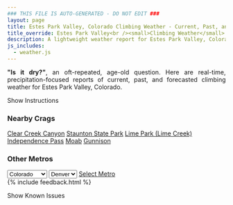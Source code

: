 ```yaml
---
### THIS FILE IS AUTO-GENERATED - DO NOT EDIT ###
layout: page
title: Estes Park Valley, Colorado Climbing Weather - Current, Past, and Forecasted Report
title_override: Estes Park Valley<br /><small>Climbing Weather</small>
description: A lightweight weather report for Estes Park Valley, Colorado. Optimized for slow internet connections.
js_includes:
  - weather.js
---
```


<section class="measure center lh-copy f5-ns f6 ph2 mv4" style="text-align: justify;">
<strong>"Is it dry?"</strong>, an oft-repeated, age-old question. Here are real-time,
precipitation-focused reports of current, past, and forecasted climbing weather for Estes Park Valley, Colorado.
</section>

<p id="settings-toggle" class="mw5 b center tc hover-light-red black-70 pointer">Show Instructions</p>
<section id="settings" class="overflow-hidden" style="display:none;">
    <div class="mv2 ph2 center">
        <div class="fn f6 tc pv2">
            <p class="measure lh-copy center"><strong>Show/hide hourly forecasts</strong> by clicking the desired day.</p>
            <hr class="mw5 p0 mv2 o-60 b0 bt b--light-red light-red bg-light-red">
            <p class="measure lh-copy center"><strong>Current and Past conditions</strong> are measured by the nearest weather station. <strong>Forecast conditions</strong> are calculated and polled separately.</p>
            <hr class="mw5 p0 mv2 o-60 b0 bt b--light-red light-red bg-light-red">
            <p class="measure lh-copy center"><strong>Having issues?</strong> Try <a id="clear-cache" class="no-underline relative fancy-link light-red hover-light-red" href="#">clearing the local cache</a>.</p>
            <hr class="mw5 p0 mv2 o-60 b0 bt b--light-red light-red bg-light-red">
            <p class="measure lh-copy center">Weather data sourced from <a class="no-underline fancy-link relative light-red" target="_blank" href="https://www.weather.gov/documentation/services-web-api">weather.gov</a>.</p>
        </div>
    </div>
</section>
<section id="weather" data-crag="estes-park-valley-colorado" class="mv4-ns mv3 ph2 center"></section>
<section id="nearby" class="tc lh-copy">
  <h3>Nearby Crags</h3>
<a class="nowrap no-underline fancy-link relative light-red mh3" href="/crags/clear-creek-canyon-colorado-weather.html">Clear Creek Canyon</a>
<a class="nowrap no-underline fancy-link relative light-red mh3" href="/crags/staunton-state-park-colorado-weather.html">Staunton State Park</a>
<a class="nowrap no-underline fancy-link relative light-red mh3" href="/crags/lime-park-lime-creek-colorado-weather.html">Lime Park (Lime Creek)</a>
<a class="nowrap no-underline fancy-link relative light-red mh3" href="/crags/independence-pass-colorado-weather.html">Independence Pass</a>
<a class="nowrap no-underline fancy-link relative light-red mh3" href="/crags/moab-utah-weather.html">Moab</a>
<a class="nowrap no-underline fancy-link relative light-red mh3" href="/crags/gunnison-colorado-weather.html">Gunnison</a>
</section>
<section id="nearby" class="tc lh-copy">
  <h3>Other Metros</h3>
  <select class="ma1 bg-near-white pa2" id="stateSel">
    <option value="Texas">Texas</option>
    <option value="Washington">Washington</option>
    <option value="Colorado" selected>Colorado</option>
    <option value="Tennessee">Tennessee</option>
    <option value="Utah">Utah</option>
    <option value="California">California</option>
  </select>
  <select class="ma1 bg-near-white pa2" id="citySel">
    <option value="Denver" selected>Denver</option>
  </select>
  <a id="selectMetro" class="f6 link dim ph3 pv2 ma1 dib white bg-light-red" href="/crags/denver-colorado-weather.html">Select Metro</a>
  <script>
    var states = [];
    states["Texas"] = "Austin"
    states["Washington"] = "Seattle"
    states["Colorado"] = "Denver"
    states["Tennessee"] = "Nashville"
    states["Utah"] = "Salt Lake City"
    states["California"] = "San Francisco|Los Angeles"
  </script>
</section>
{% include feedback.html %}
<p id="issues-toggle" class="mw5 b center tc hover-light-red black-70 pointer">Show Known Issues</p>
<section id="issues" class="overflow-hidden tc f6">
</section>

<script>
  var weekly_BOU_46_92 = false
  var hourly_BOU_46_92 = {"@context":["https://geojson.org/geojson-ld/geojson-context.jsonld",{"@version":"1.1","wx":"https://api.weather.gov/ontology#","geo":"http://www.opengis.net/ont/geosparql#","unit":"http://codes.wmo.int/common/unit/","@vocab":"https://api.weather.gov/ontology#"}],"type":"Feature","geometry":{"type":"Polygon","coordinates":[[[-105.5332704,40.4141984],[-105.5310309,40.3922896],[-105.5022871,40.393991199999995],[-105.5045206,40.415900099999995],[-105.5332704,40.4141984]]]},"properties":{"updated":"2023-01-07T23:05:42+00:00","units":"us","forecastGenerator":"HourlyForecastGenerator","generatedAt":"2023-01-08T08:35:33+00:00","updateTime":"2023-01-07T23:05:42+00:00","validTimes":"2023-01-07T17:00:00+00:00/P7DT14H","elevation":{"unitCode":"wmoUnit:m","value":2542.9464},"periods":[{"number":1,"name":"","startTime":"2023-01-08T01:00:00-07:00","endTime":"2023-01-08T02:00:00-07:00","isDaytime":false,"temperature":24,"temperatureUnit":"F","temperatureTrend":null,"windSpeed":"13 mph","windDirection":"W","icon":"https://api.weather.gov/icons/land/night/few?size=small","shortForecast":"Mostly Clear","detailedForecast":""},{"number":2,"name":"","startTime":"2023-01-08T02:00:00-07:00","endTime":"2023-01-08T03:00:00-07:00","isDaytime":false,"temperature":24,"temperatureUnit":"F","temperatureTrend":null,"windSpeed":"13 mph","windDirection":"W","icon":"https://api.weather.gov/icons/land/night/sct?size=small","shortForecast":"Partly Cloudy","detailedForecast":""},{"number":3,"name":"","startTime":"2023-01-08T03:00:00-07:00","endTime":"2023-01-08T04:00:00-07:00","isDaytime":false,"temperature":23,"temperatureUnit":"F","temperatureTrend":null,"windSpeed":"13 mph","windDirection":"W","icon":"https://api.weather.gov/icons/land/night/sct?size=small","shortForecast":"Partly Cloudy","detailedForecast":""},{"number":4,"name":"","startTime":"2023-01-08T04:00:00-07:00","endTime":"2023-01-08T05:00:00-07:00","isDaytime":false,"temperature":23,"temperatureUnit":"F","temperatureTrend":null,"windSpeed":"13 mph","windDirection":"W","icon":"https://api.weather.gov/icons/land/night/sct?size=small","shortForecast":"Partly Cloudy","detailedForecast":""},{"number":5,"name":"","startTime":"2023-01-08T05:00:00-07:00","endTime":"2023-01-08T06:00:00-07:00","isDaytime":false,"temperature":22,"temperatureUnit":"F","temperatureTrend":null,"windSpeed":"12 mph","windDirection":"W","icon":"https://api.weather.gov/icons/land/night/sct?size=small","shortForecast":"Partly Cloudy","detailedForecast":""},{"number":6,"name":"","startTime":"2023-01-08T06:00:00-07:00","endTime":"2023-01-08T07:00:00-07:00","isDaytime":true,"temperature":23,"temperatureUnit":"F","temperatureTrend":null,"windSpeed":"12 mph","windDirection":"W","icon":"https://api.weather.gov/icons/land/day/sct?size=small","shortForecast":"Mostly Sunny","detailedForecast":""},{"number":7,"name":"","startTime":"2023-01-08T07:00:00-07:00","endTime":"2023-01-08T08:00:00-07:00","isDaytime":true,"temperature":24,"temperatureUnit":"F","temperatureTrend":null,"windSpeed":"10 mph","windDirection":"W","icon":"https://api.weather.gov/icons/land/day/sct?size=small","shortForecast":"Mostly Sunny","detailedForecast":""},{"number":8,"name":"","startTime":"2023-01-08T08:00:00-07:00","endTime":"2023-01-08T09:00:00-07:00","isDaytime":true,"temperature":26,"temperatureUnit":"F","temperatureTrend":null,"windSpeed":"12 mph","windDirection":"WSW","icon":"https://api.weather.gov/icons/land/day/sct?size=small","shortForecast":"Mostly Sunny","detailedForecast":""},{"number":9,"name":"","startTime":"2023-01-08T09:00:00-07:00","endTime":"2023-01-08T10:00:00-07:00","isDaytime":true,"temperature":30,"temperatureUnit":"F","temperatureTrend":null,"windSpeed":"12 mph","windDirection":"WSW","icon":"https://api.weather.gov/icons/land/day/sct?size=small","shortForecast":"Mostly Sunny","detailedForecast":""},{"number":10,"name":"","startTime":"2023-01-08T10:00:00-07:00","endTime":"2023-01-08T11:00:00-07:00","isDaytime":true,"temperature":33,"temperatureUnit":"F","temperatureTrend":null,"windSpeed":"13 mph","windDirection":"WSW","icon":"https://api.weather.gov/icons/land/day/sct?size=small","shortForecast":"Mostly Sunny","detailedForecast":""},{"number":11,"name":"","startTime":"2023-01-08T11:00:00-07:00","endTime":"2023-01-08T12:00:00-07:00","isDaytime":true,"temperature":37,"temperatureUnit":"F","temperatureTrend":null,"windSpeed":"15 mph","windDirection":"WSW","icon":"https://api.weather.gov/icons/land/day/sct?size=small","shortForecast":"Mostly Sunny","detailedForecast":""},{"number":12,"name":"","startTime":"2023-01-08T12:00:00-07:00","endTime":"2023-01-08T13:00:00-07:00","isDaytime":true,"temperature":39,"temperatureUnit":"F","temperatureTrend":null,"windSpeed":"15 mph","windDirection":"WSW","icon":"https://api.weather.gov/icons/land/day/sct?size=small","shortForecast":"Mostly Sunny","detailedForecast":""},{"number":13,"name":"","startTime":"2023-01-08T13:00:00-07:00","endTime":"2023-01-08T14:00:00-07:00","isDaytime":true,"temperature":40,"temperatureUnit":"F","temperatureTrend":null,"windSpeed":"15 mph","windDirection":"WSW","icon":"https://api.weather.gov/icons/land/day/sct?size=small","shortForecast":"Mostly Sunny","detailedForecast":""},{"number":14,"name":"","startTime":"2023-01-08T14:00:00-07:00","endTime":"2023-01-08T15:00:00-07:00","isDaytime":true,"temperature":40,"temperatureUnit":"F","temperatureTrend":null,"windSpeed":"15 mph","windDirection":"WSW","icon":"https://api.weather.gov/icons/land/day/sct?size=small","shortForecast":"Mostly Sunny","detailedForecast":""},{"number":15,"name":"","startTime":"2023-01-08T15:00:00-07:00","endTime":"2023-01-08T16:00:00-07:00","isDaytime":true,"temperature":37,"temperatureUnit":"F","temperatureTrend":null,"windSpeed":"14 mph","windDirection":"WSW","icon":"https://api.weather.gov/icons/land/day/bkn?size=small","shortForecast":"Partly Sunny","detailedForecast":""},{"number":16,"name":"","startTime":"2023-01-08T16:00:00-07:00","endTime":"2023-01-08T17:00:00-07:00","isDaytime":true,"temperature":34,"temperatureUnit":"F","temperatureTrend":null,"windSpeed":"14 mph","windDirection":"SW","icon":"https://api.weather.gov/icons/land/day/bkn?size=small","shortForecast":"Partly Sunny","detailedForecast":""},{"number":17,"name":"","startTime":"2023-01-08T17:00:00-07:00","endTime":"2023-01-08T18:00:00-07:00","isDaytime":true,"temperature":30,"temperatureUnit":"F","temperatureTrend":null,"windSpeed":"15 mph","windDirection":"SW","icon":"https://api.weather.gov/icons/land/day/sct?size=small","shortForecast":"Mostly Sunny","detailedForecast":""},{"number":18,"name":"","startTime":"2023-01-08T18:00:00-07:00","endTime":"2023-01-08T19:00:00-07:00","isDaytime":false,"temperature":28,"temperatureUnit":"F","temperatureTrend":null,"windSpeed":"16 mph","windDirection":"SW","icon":"https://api.weather.gov/icons/land/night/sct?size=small","shortForecast":"Partly Cloudy","detailedForecast":""},{"number":19,"name":"","startTime":"2023-01-08T19:00:00-07:00","endTime":"2023-01-08T20:00:00-07:00","isDaytime":false,"temperature":26,"temperatureUnit":"F","temperatureTrend":null,"windSpeed":"18 mph","windDirection":"WSW","icon":"https://api.weather.gov/icons/land/night/sct?size=small","shortForecast":"Partly Cloudy","detailedForecast":""},{"number":20,"name":"","startTime":"2023-01-08T20:00:00-07:00","endTime":"2023-01-08T21:00:00-07:00","isDaytime":false,"temperature":26,"temperatureUnit":"F","temperatureTrend":null,"windSpeed":"20 mph","windDirection":"WSW","icon":"https://api.weather.gov/icons/land/night/sct?size=small","shortForecast":"Partly Cloudy","detailedForecast":""},{"number":21,"name":"","startTime":"2023-01-08T21:00:00-07:00","endTime":"2023-01-08T22:00:00-07:00","isDaytime":false,"temperature":26,"temperatureUnit":"F","temperatureTrend":null,"windSpeed":"21 mph","windDirection":"WSW","icon":"https://api.weather.gov/icons/land/night/wind_sct?size=small","shortForecast":"Partly Cloudy","detailedForecast":""},{"number":22,"name":"","startTime":"2023-01-08T22:00:00-07:00","endTime":"2023-01-08T23:00:00-07:00","isDaytime":false,"temperature":27,"temperatureUnit":"F","temperatureTrend":null,"windSpeed":"22 mph","windDirection":"W","icon":"https://api.weather.gov/icons/land/night/wind_sct?size=small","shortForecast":"Partly Cloudy","detailedForecast":""},{"number":23,"name":"","startTime":"2023-01-08T23:00:00-07:00","endTime":"2023-01-09T00:00:00-07:00","isDaytime":false,"temperature":27,"temperatureUnit":"F","temperatureTrend":null,"windSpeed":"22 mph","windDirection":"W","icon":"https://api.weather.gov/icons/land/night/wind_sct?size=small","shortForecast":"Partly Cloudy","detailedForecast":""},{"number":24,"name":"","startTime":"2023-01-09T00:00:00-07:00","endTime":"2023-01-09T01:00:00-07:00","isDaytime":false,"temperature":27,"temperatureUnit":"F","temperatureTrend":null,"windSpeed":"22 mph","windDirection":"W","icon":"https://api.weather.gov/icons/land/night/wind_sct?size=small","shortForecast":"Partly Cloudy","detailedForecast":""},{"number":25,"name":"","startTime":"2023-01-09T01:00:00-07:00","endTime":"2023-01-09T02:00:00-07:00","isDaytime":false,"temperature":27,"temperatureUnit":"F","temperatureTrend":null,"windSpeed":"23 mph","windDirection":"W","icon":"https://api.weather.gov/icons/land/night/wind_sct?size=small","shortForecast":"Partly Cloudy","detailedForecast":""},{"number":26,"name":"","startTime":"2023-01-09T02:00:00-07:00","endTime":"2023-01-09T03:00:00-07:00","isDaytime":false,"temperature":26,"temperatureUnit":"F","temperatureTrend":null,"windSpeed":"23 mph","windDirection":"W","icon":"https://api.weather.gov/icons/land/night/wind_sct?size=small","shortForecast":"Partly Cloudy","detailedForecast":""},{"number":27,"name":"","startTime":"2023-01-09T03:00:00-07:00","endTime":"2023-01-09T04:00:00-07:00","isDaytime":false,"temperature":26,"temperatureUnit":"F","temperatureTrend":null,"windSpeed":"23 mph","windDirection":"W","icon":"https://api.weather.gov/icons/land/night/wind_sct?size=small","shortForecast":"Partly Cloudy","detailedForecast":""},{"number":28,"name":"","startTime":"2023-01-09T04:00:00-07:00","endTime":"2023-01-09T05:00:00-07:00","isDaytime":false,"temperature":26,"temperatureUnit":"F","temperatureTrend":null,"windSpeed":"24 mph","windDirection":"W","icon":"https://api.weather.gov/icons/land/night/wind_sct?size=small","shortForecast":"Partly Cloudy","detailedForecast":""},{"number":29,"name":"","startTime":"2023-01-09T05:00:00-07:00","endTime":"2023-01-09T06:00:00-07:00","isDaytime":false,"temperature":26,"temperatureUnit":"F","temperatureTrend":null,"windSpeed":"23 mph","windDirection":"W","icon":"https://api.weather.gov/icons/land/night/wind_sct?size=small","shortForecast":"Partly Cloudy","detailedForecast":""},{"number":30,"name":"","startTime":"2023-01-09T06:00:00-07:00","endTime":"2023-01-09T07:00:00-07:00","isDaytime":true,"temperature":26,"temperatureUnit":"F","temperatureTrend":null,"windSpeed":"23 mph","windDirection":"W","icon":"https://api.weather.gov/icons/land/day/wind_sct?size=small","shortForecast":"Mostly Sunny","detailedForecast":""},{"number":31,"name":"","startTime":"2023-01-09T07:00:00-07:00","endTime":"2023-01-09T08:00:00-07:00","isDaytime":true,"temperature":26,"temperatureUnit":"F","temperatureTrend":null,"windSpeed":"24 mph","windDirection":"W","icon":"https://api.weather.gov/icons/land/day/wind_few?size=small","shortForecast":"Sunny","detailedForecast":""},{"number":32,"name":"","startTime":"2023-01-09T08:00:00-07:00","endTime":"2023-01-09T09:00:00-07:00","isDaytime":true,"temperature":27,"temperatureUnit":"F","temperatureTrend":null,"windSpeed":"24 mph","windDirection":"W","icon":"https://api.weather.gov/icons/land/day/wind_few?size=small","shortForecast":"Sunny","detailedForecast":""},{"number":33,"name":"","startTime":"2023-01-09T09:00:00-07:00","endTime":"2023-01-09T10:00:00-07:00","isDaytime":true,"temperature":30,"temperatureUnit":"F","temperatureTrend":null,"windSpeed":"25 mph","windDirection":"W","icon":"https://api.weather.gov/icons/land/day/wind_few?size=small","shortForecast":"Sunny","detailedForecast":""},{"number":34,"name":"","startTime":"2023-01-09T10:00:00-07:00","endTime":"2023-01-09T11:00:00-07:00","isDaytime":true,"temperature":33,"temperatureUnit":"F","temperatureTrend":null,"windSpeed":"26 mph","windDirection":"W","icon":"https://api.weather.gov/icons/land/day/wind_few?size=small","shortForecast":"Sunny","detailedForecast":""},{"number":35,"name":"","startTime":"2023-01-09T11:00:00-07:00","endTime":"2023-01-09T12:00:00-07:00","isDaytime":true,"temperature":35,"temperatureUnit":"F","temperatureTrend":null,"windSpeed":"26 mph","windDirection":"W","icon":"https://api.weather.gov/icons/land/day/wind_few?size=small","shortForecast":"Sunny","detailedForecast":""},{"number":36,"name":"","startTime":"2023-01-09T12:00:00-07:00","endTime":"2023-01-09T13:00:00-07:00","isDaytime":true,"temperature":37,"temperatureUnit":"F","temperatureTrend":null,"windSpeed":"26 mph","windDirection":"W","icon":"https://api.weather.gov/icons/land/day/wind_few?size=small","shortForecast":"Sunny","detailedForecast":""},{"number":37,"name":"","startTime":"2023-01-09T13:00:00-07:00","endTime":"2023-01-09T14:00:00-07:00","isDaytime":true,"temperature":38,"temperatureUnit":"F","temperatureTrend":null,"windSpeed":"25 mph","windDirection":"W","icon":"https://api.weather.gov/icons/land/day/wind_few?size=small","shortForecast":"Sunny","detailedForecast":""},{"number":38,"name":"","startTime":"2023-01-09T14:00:00-07:00","endTime":"2023-01-09T15:00:00-07:00","isDaytime":true,"temperature":38,"temperatureUnit":"F","temperatureTrend":null,"windSpeed":"24 mph","windDirection":"W","icon":"https://api.weather.gov/icons/land/day/wind_few?size=small","shortForecast":"Sunny","detailedForecast":""},{"number":39,"name":"","startTime":"2023-01-09T15:00:00-07:00","endTime":"2023-01-09T16:00:00-07:00","isDaytime":true,"temperature":37,"temperatureUnit":"F","temperatureTrend":null,"windSpeed":"23 mph","windDirection":"W","icon":"https://api.weather.gov/icons/land/day/wind_few?size=small","shortForecast":"Sunny","detailedForecast":""},{"number":40,"name":"","startTime":"2023-01-09T16:00:00-07:00","endTime":"2023-01-09T17:00:00-07:00","isDaytime":true,"temperature":36,"temperatureUnit":"F","temperatureTrend":null,"windSpeed":"21 mph","windDirection":"W","icon":"https://api.weather.gov/icons/land/day/wind_sct?size=small","shortForecast":"Mostly Sunny","detailedForecast":""},{"number":41,"name":"","startTime":"2023-01-09T17:00:00-07:00","endTime":"2023-01-09T18:00:00-07:00","isDaytime":true,"temperature":34,"temperatureUnit":"F","temperatureTrend":null,"windSpeed":"20 mph","windDirection":"W","icon":"https://api.weather.gov/icons/land/day/sct?size=small","shortForecast":"Mostly Sunny","detailedForecast":""},{"number":42,"name":"","startTime":"2023-01-09T18:00:00-07:00","endTime":"2023-01-09T19:00:00-07:00","isDaytime":false,"temperature":33,"temperatureUnit":"F","temperatureTrend":null,"windSpeed":"18 mph","windDirection":"W","icon":"https://api.weather.gov/icons/land/night/sct?size=small","shortForecast":"Partly Cloudy","detailedForecast":""},{"number":43,"name":"","startTime":"2023-01-09T19:00:00-07:00","endTime":"2023-01-09T20:00:00-07:00","isDaytime":false,"temperature":32,"temperatureUnit":"F","temperatureTrend":null,"windSpeed":"18 mph","windDirection":"W","icon":"https://api.weather.gov/icons/land/night/sct?size=small","shortForecast":"Partly Cloudy","detailedForecast":""},{"number":44,"name":"","startTime":"2023-01-09T20:00:00-07:00","endTime":"2023-01-09T21:00:00-07:00","isDaytime":false,"temperature":31,"temperatureUnit":"F","temperatureTrend":null,"windSpeed":"18 mph","windDirection":"W","icon":"https://api.weather.gov/icons/land/night/sct?size=small","shortForecast":"Partly Cloudy","detailedForecast":""},{"number":45,"name":"","startTime":"2023-01-09T21:00:00-07:00","endTime":"2023-01-09T22:00:00-07:00","isDaytime":false,"temperature":31,"temperatureUnit":"F","temperatureTrend":null,"windSpeed":"18 mph","windDirection":"W","icon":"https://api.weather.gov/icons/land/night/sct?size=small","shortForecast":"Partly Cloudy","detailedForecast":""},{"number":46,"name":"","startTime":"2023-01-09T22:00:00-07:00","endTime":"2023-01-09T23:00:00-07:00","isDaytime":false,"temperature":31,"temperatureUnit":"F","temperatureTrend":null,"windSpeed":"18 mph","windDirection":"W","icon":"https://api.weather.gov/icons/land/night/sct?size=small","shortForecast":"Partly Cloudy","detailedForecast":""},{"number":47,"name":"","startTime":"2023-01-09T23:00:00-07:00","endTime":"2023-01-10T00:00:00-07:00","isDaytime":false,"temperature":31,"temperatureUnit":"F","temperatureTrend":null,"windSpeed":"20 mph","windDirection":"W","icon":"https://api.weather.gov/icons/land/night/sct?size=small","shortForecast":"Partly Cloudy","detailedForecast":""},{"number":48,"name":"","startTime":"2023-01-10T00:00:00-07:00","endTime":"2023-01-10T01:00:00-07:00","isDaytime":false,"temperature":31,"temperatureUnit":"F","temperatureTrend":null,"windSpeed":"21 mph","windDirection":"W","icon":"https://api.weather.gov/icons/land/night/wind_sct?size=small","shortForecast":"Partly Cloudy","detailedForecast":""},{"number":49,"name":"","startTime":"2023-01-10T01:00:00-07:00","endTime":"2023-01-10T02:00:00-07:00","isDaytime":false,"temperature":32,"temperatureUnit":"F","temperatureTrend":null,"windSpeed":"21 mph","windDirection":"W","icon":"https://api.weather.gov/icons/land/night/wind_sct?size=small","shortForecast":"Partly Cloudy","detailedForecast":""},{"number":50,"name":"","startTime":"2023-01-10T02:00:00-07:00","endTime":"2023-01-10T03:00:00-07:00","isDaytime":false,"temperature":32,"temperatureUnit":"F","temperatureTrend":null,"windSpeed":"22 mph","windDirection":"W","icon":"https://api.weather.gov/icons/land/night/wind_sct?size=small","shortForecast":"Partly Cloudy","detailedForecast":""},{"number":51,"name":"","startTime":"2023-01-10T03:00:00-07:00","endTime":"2023-01-10T04:00:00-07:00","isDaytime":false,"temperature":33,"temperatureUnit":"F","temperatureTrend":null,"windSpeed":"22 mph","windDirection":"W","icon":"https://api.weather.gov/icons/land/night/wind_sct?size=small","shortForecast":"Partly Cloudy","detailedForecast":""},{"number":52,"name":"","startTime":"2023-01-10T04:00:00-07:00","endTime":"2023-01-10T05:00:00-07:00","isDaytime":false,"temperature":33,"temperatureUnit":"F","temperatureTrend":null,"windSpeed":"23 mph","windDirection":"W","icon":"https://api.weather.gov/icons/land/night/wind_bkn?size=small","shortForecast":"Mostly Cloudy","detailedForecast":""},{"number":53,"name":"","startTime":"2023-01-10T05:00:00-07:00","endTime":"2023-01-10T06:00:00-07:00","isDaytime":false,"temperature":34,"temperatureUnit":"F","temperatureTrend":null,"windSpeed":"23 mph","windDirection":"W","icon":"https://api.weather.gov/icons/land/night/wind_bkn?size=small","shortForecast":"Mostly Cloudy","detailedForecast":""},{"number":54,"name":"","startTime":"2023-01-10T06:00:00-07:00","endTime":"2023-01-10T07:00:00-07:00","isDaytime":true,"temperature":34,"temperatureUnit":"F","temperatureTrend":null,"windSpeed":"23 mph","windDirection":"W","icon":"https://api.weather.gov/icons/land/day/wind_bkn?size=small","shortForecast":"Partly Sunny","detailedForecast":""},{"number":55,"name":"","startTime":"2023-01-10T07:00:00-07:00","endTime":"2023-01-10T08:00:00-07:00","isDaytime":true,"temperature":34,"temperatureUnit":"F","temperatureTrend":null,"windSpeed":"24 mph","windDirection":"W","icon":"https://api.weather.gov/icons/land/day/wind_bkn?size=small","shortForecast":"Partly Sunny","detailedForecast":""},{"number":56,"name":"","startTime":"2023-01-10T08:00:00-07:00","endTime":"2023-01-10T09:00:00-07:00","isDaytime":true,"temperature":34,"temperatureUnit":"F","temperatureTrend":null,"windSpeed":"24 mph","windDirection":"W","icon":"https://api.weather.gov/icons/land/day/wind_bkn?size=small","shortForecast":"Partly Sunny","detailedForecast":""},{"number":57,"name":"","startTime":"2023-01-10T09:00:00-07:00","endTime":"2023-01-10T10:00:00-07:00","isDaytime":true,"temperature":36,"temperatureUnit":"F","temperatureTrend":null,"windSpeed":"24 mph","windDirection":"W","icon":"https://api.weather.gov/icons/land/day/wind_bkn?size=small","shortForecast":"Partly Sunny","detailedForecast":""},{"number":58,"name":"","startTime":"2023-01-10T10:00:00-07:00","endTime":"2023-01-10T11:00:00-07:00","isDaytime":true,"temperature":39,"temperatureUnit":"F","temperatureTrend":null,"windSpeed":"23 mph","windDirection":"W","icon":"https://api.weather.gov/icons/land/day/wind_bkn?size=small","shortForecast":"Partly Sunny","detailedForecast":""},{"number":59,"name":"","startTime":"2023-01-10T11:00:00-07:00","endTime":"2023-01-10T12:00:00-07:00","isDaytime":true,"temperature":41,"temperatureUnit":"F","temperatureTrend":null,"windSpeed":"23 mph","windDirection":"W","icon":"https://api.weather.gov/icons/land/day/wind_bkn?size=small","shortForecast":"Partly Sunny","detailedForecast":""},{"number":60,"name":"","startTime":"2023-01-10T12:00:00-07:00","endTime":"2023-01-10T13:00:00-07:00","isDaytime":true,"temperature":43,"temperatureUnit":"F","temperatureTrend":null,"windSpeed":"23 mph","windDirection":"W","icon":"https://api.weather.gov/icons/land/day/wind_bkn?size=small","shortForecast":"Partly Sunny","detailedForecast":""},{"number":61,"name":"","startTime":"2023-01-10T13:00:00-07:00","endTime":"2023-01-10T14:00:00-07:00","isDaytime":true,"temperature":43,"temperatureUnit":"F","temperatureTrend":null,"windSpeed":"23 mph","windDirection":"W","icon":"https://api.weather.gov/icons/land/day/wind_bkn?size=small","shortForecast":"Partly Sunny","detailedForecast":""},{"number":62,"name":"","startTime":"2023-01-10T14:00:00-07:00","endTime":"2023-01-10T15:00:00-07:00","isDaytime":true,"temperature":43,"temperatureUnit":"F","temperatureTrend":null,"windSpeed":"23 mph","windDirection":"W","icon":"https://api.weather.gov/icons/land/day/wind_sct?size=small","shortForecast":"Mostly Sunny","detailedForecast":""},{"number":63,"name":"","startTime":"2023-01-10T15:00:00-07:00","endTime":"2023-01-10T16:00:00-07:00","isDaytime":true,"temperature":43,"temperatureUnit":"F","temperatureTrend":null,"windSpeed":"23 mph","windDirection":"W","icon":"https://api.weather.gov/icons/land/day/wind_sct?size=small","shortForecast":"Mostly Sunny","detailedForecast":""},{"number":64,"name":"","startTime":"2023-01-10T16:00:00-07:00","endTime":"2023-01-10T17:00:00-07:00","isDaytime":true,"temperature":42,"temperatureUnit":"F","temperatureTrend":null,"windSpeed":"23 mph","windDirection":"W","icon":"https://api.weather.gov/icons/land/day/wind_sct?size=small","shortForecast":"Mostly Sunny","detailedForecast":""},{"number":65,"name":"","startTime":"2023-01-10T17:00:00-07:00","endTime":"2023-01-10T18:00:00-07:00","isDaytime":true,"temperature":40,"temperatureUnit":"F","temperatureTrend":null,"windSpeed":"21 mph","windDirection":"WSW","icon":"https://api.weather.gov/icons/land/day/wind_sct?size=small","shortForecast":"Mostly Sunny","detailedForecast":""},{"number":66,"name":"","startTime":"2023-01-10T18:00:00-07:00","endTime":"2023-01-10T19:00:00-07:00","isDaytime":false,"temperature":39,"temperatureUnit":"F","temperatureTrend":null,"windSpeed":"21 mph","windDirection":"WSW","icon":"https://api.weather.gov/icons/land/night/wind_sct?size=small","shortForecast":"Partly Cloudy","detailedForecast":""},{"number":67,"name":"","startTime":"2023-01-10T19:00:00-07:00","endTime":"2023-01-10T20:00:00-07:00","isDaytime":false,"temperature":37,"temperatureUnit":"F","temperatureTrend":null,"windSpeed":"21 mph","windDirection":"WSW","icon":"https://api.weather.gov/icons/land/night/wind_sct?size=small","shortForecast":"Partly Cloudy","detailedForecast":""},{"number":68,"name":"","startTime":"2023-01-10T20:00:00-07:00","endTime":"2023-01-10T21:00:00-07:00","isDaytime":false,"temperature":35,"temperatureUnit":"F","temperatureTrend":null,"windSpeed":"21 mph","windDirection":"WSW","icon":"https://api.weather.gov/icons/land/night/wind_sct?size=small","shortForecast":"Partly Cloudy","detailedForecast":""},{"number":69,"name":"","startTime":"2023-01-10T21:00:00-07:00","endTime":"2023-01-10T22:00:00-07:00","isDaytime":false,"temperature":34,"temperatureUnit":"F","temperatureTrend":null,"windSpeed":"21 mph","windDirection":"WSW","icon":"https://api.weather.gov/icons/land/night/wind_sct?size=small","shortForecast":"Partly Cloudy","detailedForecast":""},{"number":70,"name":"","startTime":"2023-01-10T22:00:00-07:00","endTime":"2023-01-10T23:00:00-07:00","isDaytime":false,"temperature":33,"temperatureUnit":"F","temperatureTrend":null,"windSpeed":"21 mph","windDirection":"WSW","icon":"https://api.weather.gov/icons/land/night/wind_sct?size=small","shortForecast":"Partly Cloudy","detailedForecast":""},{"number":71,"name":"","startTime":"2023-01-10T23:00:00-07:00","endTime":"2023-01-11T00:00:00-07:00","isDaytime":false,"temperature":33,"temperatureUnit":"F","temperatureTrend":null,"windSpeed":"18 mph","windDirection":"W","icon":"https://api.weather.gov/icons/land/night/bkn?size=small","shortForecast":"Mostly Cloudy","detailedForecast":""},{"number":72,"name":"","startTime":"2023-01-11T00:00:00-07:00","endTime":"2023-01-11T01:00:00-07:00","isDaytime":false,"temperature":33,"temperatureUnit":"F","temperatureTrend":null,"windSpeed":"18 mph","windDirection":"W","icon":"https://api.weather.gov/icons/land/night/bkn?size=small","shortForecast":"Mostly Cloudy","detailedForecast":""},{"number":73,"name":"","startTime":"2023-01-11T01:00:00-07:00","endTime":"2023-01-11T02:00:00-07:00","isDaytime":false,"temperature":33,"temperatureUnit":"F","temperatureTrend":null,"windSpeed":"18 mph","windDirection":"W","icon":"https://api.weather.gov/icons/land/night/bkn?size=small","shortForecast":"Mostly Cloudy","detailedForecast":""},{"number":74,"name":"","startTime":"2023-01-11T02:00:00-07:00","endTime":"2023-01-11T03:00:00-07:00","isDaytime":false,"temperature":33,"temperatureUnit":"F","temperatureTrend":null,"windSpeed":"18 mph","windDirection":"W","icon":"https://api.weather.gov/icons/land/night/bkn?size=small","shortForecast":"Mostly Cloudy","detailedForecast":""},{"number":75,"name":"","startTime":"2023-01-11T03:00:00-07:00","endTime":"2023-01-11T04:00:00-07:00","isDaytime":false,"temperature":32,"temperatureUnit":"F","temperatureTrend":null,"windSpeed":"18 mph","windDirection":"W","icon":"https://api.weather.gov/icons/land/night/bkn?size=small","shortForecast":"Mostly Cloudy","detailedForecast":""},{"number":76,"name":"","startTime":"2023-01-11T04:00:00-07:00","endTime":"2023-01-11T05:00:00-07:00","isDaytime":false,"temperature":31,"temperatureUnit":"F","temperatureTrend":null,"windSpeed":"18 mph","windDirection":"W","icon":"https://api.weather.gov/icons/land/night/bkn?size=small","shortForecast":"Mostly Cloudy","detailedForecast":""},{"number":77,"name":"","startTime":"2023-01-11T05:00:00-07:00","endTime":"2023-01-11T06:00:00-07:00","isDaytime":false,"temperature":29,"temperatureUnit":"F","temperatureTrend":null,"windSpeed":"18 mph","windDirection":"W","icon":"https://api.weather.gov/icons/land/night/snow?size=small","shortForecast":"Chance Light Snow","detailedForecast":""},{"number":78,"name":"","startTime":"2023-01-11T06:00:00-07:00","endTime":"2023-01-11T07:00:00-07:00","isDaytime":true,"temperature":28,"temperatureUnit":"F","temperatureTrend":null,"windSpeed":"18 mph","windDirection":"W","icon":"https://api.weather.gov/icons/land/day/snow?size=small","shortForecast":"Chance Light Snow","detailedForecast":""},{"number":79,"name":"","startTime":"2023-01-11T07:00:00-07:00","endTime":"2023-01-11T08:00:00-07:00","isDaytime":true,"temperature":27,"temperatureUnit":"F","temperatureTrend":null,"windSpeed":"18 mph","windDirection":"W","icon":"https://api.weather.gov/icons/land/day/snow?size=small","shortForecast":"Chance Light Snow","detailedForecast":""},{"number":80,"name":"","startTime":"2023-01-11T08:00:00-07:00","endTime":"2023-01-11T09:00:00-07:00","isDaytime":true,"temperature":27,"temperatureUnit":"F","temperatureTrend":null,"windSpeed":"18 mph","windDirection":"W","icon":"https://api.weather.gov/icons/land/day/snow?size=small","shortForecast":"Chance Light Snow","detailedForecast":""},{"number":81,"name":"","startTime":"2023-01-11T09:00:00-07:00","endTime":"2023-01-11T10:00:00-07:00","isDaytime":true,"temperature":30,"temperatureUnit":"F","temperatureTrend":null,"windSpeed":"18 mph","windDirection":"W","icon":"https://api.weather.gov/icons/land/day/snow?size=small","shortForecast":"Chance Light Snow","detailedForecast":""},{"number":82,"name":"","startTime":"2023-01-11T10:00:00-07:00","endTime":"2023-01-11T11:00:00-07:00","isDaytime":true,"temperature":33,"temperatureUnit":"F","temperatureTrend":null,"windSpeed":"18 mph","windDirection":"W","icon":"https://api.weather.gov/icons/land/day/snow?size=small","shortForecast":"Chance Light Snow","detailedForecast":""},{"number":83,"name":"","startTime":"2023-01-11T11:00:00-07:00","endTime":"2023-01-11T12:00:00-07:00","isDaytime":true,"temperature":36,"temperatureUnit":"F","temperatureTrend":null,"windSpeed":"20 mph","windDirection":"WNW","icon":"https://api.weather.gov/icons/land/day/snow?size=small","shortForecast":"Light Snow Likely","detailedForecast":""},{"number":84,"name":"","startTime":"2023-01-11T12:00:00-07:00","endTime":"2023-01-11T13:00:00-07:00","isDaytime":true,"temperature":37,"temperatureUnit":"F","temperatureTrend":null,"windSpeed":"20 mph","windDirection":"WNW","icon":"https://api.weather.gov/icons/land/day/snow?size=small","shortForecast":"Light Snow Likely","detailedForecast":""},{"number":85,"name":"","startTime":"2023-01-11T13:00:00-07:00","endTime":"2023-01-11T14:00:00-07:00","isDaytime":true,"temperature":37,"temperatureUnit":"F","temperatureTrend":null,"windSpeed":"20 mph","windDirection":"WNW","icon":"https://api.weather.gov/icons/land/day/snow?size=small","shortForecast":"Light Snow Likely","detailedForecast":""},{"number":86,"name":"","startTime":"2023-01-11T14:00:00-07:00","endTime":"2023-01-11T15:00:00-07:00","isDaytime":true,"temperature":37,"temperatureUnit":"F","temperatureTrend":null,"windSpeed":"20 mph","windDirection":"WNW","icon":"https://api.weather.gov/icons/land/day/snow?size=small","shortForecast":"Light Snow Likely","detailedForecast":""},{"number":87,"name":"","startTime":"2023-01-11T15:00:00-07:00","endTime":"2023-01-11T16:00:00-07:00","isDaytime":true,"temperature":37,"temperatureUnit":"F","temperatureTrend":null,"windSpeed":"20 mph","windDirection":"WNW","icon":"https://api.weather.gov/icons/land/day/snow?size=small","shortForecast":"Light Snow Likely","detailedForecast":""},{"number":88,"name":"","startTime":"2023-01-11T16:00:00-07:00","endTime":"2023-01-11T17:00:00-07:00","isDaytime":true,"temperature":36,"temperatureUnit":"F","temperatureTrend":null,"windSpeed":"20 mph","windDirection":"WNW","icon":"https://api.weather.gov/icons/land/day/snow?size=small","shortForecast":"Light Snow Likely","detailedForecast":""},{"number":89,"name":"","startTime":"2023-01-11T17:00:00-07:00","endTime":"2023-01-11T18:00:00-07:00","isDaytime":true,"temperature":34,"temperatureUnit":"F","temperatureTrend":null,"windSpeed":"18 mph","windDirection":"W","icon":"https://api.weather.gov/icons/land/day/snow?size=small","shortForecast":"Slight Chance Light Snow","detailedForecast":""},{"number":90,"name":"","startTime":"2023-01-11T18:00:00-07:00","endTime":"2023-01-11T19:00:00-07:00","isDaytime":false,"temperature":33,"temperatureUnit":"F","temperatureTrend":null,"windSpeed":"18 mph","windDirection":"W","icon":"https://api.weather.gov/icons/land/night/snow?size=small","shortForecast":"Slight Chance Light Snow","detailedForecast":""},{"number":91,"name":"","startTime":"2023-01-11T19:00:00-07:00","endTime":"2023-01-11T20:00:00-07:00","isDaytime":false,"temperature":31,"temperatureUnit":"F","temperatureTrend":null,"windSpeed":"18 mph","windDirection":"W","icon":"https://api.weather.gov/icons/land/night/snow?size=small","shortForecast":"Slight Chance Light Snow","detailedForecast":""},{"number":92,"name":"","startTime":"2023-01-11T20:00:00-07:00","endTime":"2023-01-11T21:00:00-07:00","isDaytime":false,"temperature":29,"temperatureUnit":"F","temperatureTrend":null,"windSpeed":"18 mph","windDirection":"W","icon":"https://api.weather.gov/icons/land/night/snow?size=small","shortForecast":"Slight Chance Light Snow","detailedForecast":""},{"number":93,"name":"","startTime":"2023-01-11T21:00:00-07:00","endTime":"2023-01-11T22:00:00-07:00","isDaytime":false,"temperature":29,"temperatureUnit":"F","temperatureTrend":null,"windSpeed":"18 mph","windDirection":"W","icon":"https://api.weather.gov/icons/land/night/snow?size=small","shortForecast":"Slight Chance Light Snow","detailedForecast":""},{"number":94,"name":"","startTime":"2023-01-11T22:00:00-07:00","endTime":"2023-01-11T23:00:00-07:00","isDaytime":false,"temperature":28,"temperatureUnit":"F","temperatureTrend":null,"windSpeed":"18 mph","windDirection":"W","icon":"https://api.weather.gov/icons/land/night/snow?size=small","shortForecast":"Slight Chance Light Snow","detailedForecast":""},{"number":95,"name":"","startTime":"2023-01-11T23:00:00-07:00","endTime":"2023-01-12T00:00:00-07:00","isDaytime":false,"temperature":28,"temperatureUnit":"F","temperatureTrend":null,"windSpeed":"20 mph","windDirection":"W","icon":"https://api.weather.gov/icons/land/night/sct?size=small","shortForecast":"Partly Cloudy","detailedForecast":""},{"number":96,"name":"","startTime":"2023-01-12T00:00:00-07:00","endTime":"2023-01-12T01:00:00-07:00","isDaytime":false,"temperature":27,"temperatureUnit":"F","temperatureTrend":null,"windSpeed":"20 mph","windDirection":"W","icon":"https://api.weather.gov/icons/land/night/sct?size=small","shortForecast":"Partly Cloudy","detailedForecast":""},{"number":97,"name":"","startTime":"2023-01-12T01:00:00-07:00","endTime":"2023-01-12T02:00:00-07:00","isDaytime":false,"temperature":26,"temperatureUnit":"F","temperatureTrend":null,"windSpeed":"20 mph","windDirection":"W","icon":"https://api.weather.gov/icons/land/night/sct?size=small","shortForecast":"Partly Cloudy","detailedForecast":""},{"number":98,"name":"","startTime":"2023-01-12T02:00:00-07:00","endTime":"2023-01-12T03:00:00-07:00","isDaytime":false,"temperature":26,"temperatureUnit":"F","temperatureTrend":null,"windSpeed":"20 mph","windDirection":"W","icon":"https://api.weather.gov/icons/land/night/sct?size=small","shortForecast":"Partly Cloudy","detailedForecast":""},{"number":99,"name":"","startTime":"2023-01-12T03:00:00-07:00","endTime":"2023-01-12T04:00:00-07:00","isDaytime":false,"temperature":25,"temperatureUnit":"F","temperatureTrend":null,"windSpeed":"20 mph","windDirection":"W","icon":"https://api.weather.gov/icons/land/night/sct?size=small","shortForecast":"Partly Cloudy","detailedForecast":""},{"number":100,"name":"","startTime":"2023-01-12T04:00:00-07:00","endTime":"2023-01-12T05:00:00-07:00","isDaytime":false,"temperature":24,"temperatureUnit":"F","temperatureTrend":null,"windSpeed":"20 mph","windDirection":"W","icon":"https://api.weather.gov/icons/land/night/sct?size=small","shortForecast":"Partly Cloudy","detailedForecast":""},{"number":101,"name":"","startTime":"2023-01-12T05:00:00-07:00","endTime":"2023-01-12T06:00:00-07:00","isDaytime":false,"temperature":24,"temperatureUnit":"F","temperatureTrend":null,"windSpeed":"22 mph","windDirection":"W","icon":"https://api.weather.gov/icons/land/night/wind_sct?size=small","shortForecast":"Partly Cloudy","detailedForecast":""},{"number":102,"name":"","startTime":"2023-01-12T06:00:00-07:00","endTime":"2023-01-12T07:00:00-07:00","isDaytime":true,"temperature":22,"temperatureUnit":"F","temperatureTrend":null,"windSpeed":"22 mph","windDirection":"W","icon":"https://api.weather.gov/icons/land/day/wind_sct?size=small","shortForecast":"Mostly Sunny","detailedForecast":""},{"number":103,"name":"","startTime":"2023-01-12T07:00:00-07:00","endTime":"2023-01-12T08:00:00-07:00","isDaytime":true,"temperature":21,"temperatureUnit":"F","temperatureTrend":null,"windSpeed":"22 mph","windDirection":"W","icon":"https://api.weather.gov/icons/land/day/wind_sct?size=small","shortForecast":"Mostly Sunny","detailedForecast":""},{"number":104,"name":"","startTime":"2023-01-12T08:00:00-07:00","endTime":"2023-01-12T09:00:00-07:00","isDaytime":true,"temperature":22,"temperatureUnit":"F","temperatureTrend":null,"windSpeed":"22 mph","windDirection":"W","icon":"https://api.weather.gov/icons/land/day/wind_sct?size=small","shortForecast":"Mostly Sunny","detailedForecast":""},{"number":105,"name":"","startTime":"2023-01-12T09:00:00-07:00","endTime":"2023-01-12T10:00:00-07:00","isDaytime":true,"temperature":25,"temperatureUnit":"F","temperatureTrend":null,"windSpeed":"22 mph","windDirection":"W","icon":"https://api.weather.gov/icons/land/day/wind_sct?size=small","shortForecast":"Mostly Sunny","detailedForecast":""},{"number":106,"name":"","startTime":"2023-01-12T10:00:00-07:00","endTime":"2023-01-12T11:00:00-07:00","isDaytime":true,"temperature":29,"temperatureUnit":"F","temperatureTrend":null,"windSpeed":"22 mph","windDirection":"W","icon":"https://api.weather.gov/icons/land/day/wind_sct?size=small","shortForecast":"Mostly Sunny","detailedForecast":""},{"number":107,"name":"","startTime":"2023-01-12T11:00:00-07:00","endTime":"2023-01-12T12:00:00-07:00","isDaytime":true,"temperature":33,"temperatureUnit":"F","temperatureTrend":null,"windSpeed":"23 mph","windDirection":"W","icon":"https://api.weather.gov/icons/land/day/wind_few?size=small","shortForecast":"Sunny","detailedForecast":""},{"number":108,"name":"","startTime":"2023-01-12T12:00:00-07:00","endTime":"2023-01-12T13:00:00-07:00","isDaytime":true,"temperature":36,"temperatureUnit":"F","temperatureTrend":null,"windSpeed":"23 mph","windDirection":"W","icon":"https://api.weather.gov/icons/land/day/wind_few?size=small","shortForecast":"Sunny","detailedForecast":""},{"number":109,"name":"","startTime":"2023-01-12T13:00:00-07:00","endTime":"2023-01-12T14:00:00-07:00","isDaytime":true,"temperature":38,"temperatureUnit":"F","temperatureTrend":null,"windSpeed":"23 mph","windDirection":"W","icon":"https://api.weather.gov/icons/land/day/wind_few?size=small","shortForecast":"Sunny","detailedForecast":""},{"number":110,"name":"","startTime":"2023-01-12T14:00:00-07:00","endTime":"2023-01-12T15:00:00-07:00","isDaytime":true,"temperature":38,"temperatureUnit":"F","temperatureTrend":null,"windSpeed":"23 mph","windDirection":"W","icon":"https://api.weather.gov/icons/land/day/wind_few?size=small","shortForecast":"Sunny","detailedForecast":""},{"number":111,"name":"","startTime":"2023-01-12T15:00:00-07:00","endTime":"2023-01-12T16:00:00-07:00","isDaytime":true,"temperature":37,"temperatureUnit":"F","temperatureTrend":null,"windSpeed":"23 mph","windDirection":"W","icon":"https://api.weather.gov/icons/land/day/wind_few?size=small","shortForecast":"Sunny","detailedForecast":""},{"number":112,"name":"","startTime":"2023-01-12T16:00:00-07:00","endTime":"2023-01-12T17:00:00-07:00","isDaytime":true,"temperature":35,"temperatureUnit":"F","temperatureTrend":null,"windSpeed":"23 mph","windDirection":"W","icon":"https://api.weather.gov/icons/land/day/wind_few?size=small","shortForecast":"Sunny","detailedForecast":""},{"number":113,"name":"","startTime":"2023-01-12T17:00:00-07:00","endTime":"2023-01-12T18:00:00-07:00","isDaytime":true,"temperature":33,"temperatureUnit":"F","temperatureTrend":null,"windSpeed":"15 mph","windDirection":"W","icon":"https://api.weather.gov/icons/land/day/few?size=small","shortForecast":"Sunny","detailedForecast":""},{"number":114,"name":"","startTime":"2023-01-12T18:00:00-07:00","endTime":"2023-01-12T19:00:00-07:00","isDaytime":false,"temperature":31,"temperatureUnit":"F","temperatureTrend":null,"windSpeed":"15 mph","windDirection":"W","icon":"https://api.weather.gov/icons/land/night/few?size=small","shortForecast":"Mostly Clear","detailedForecast":""},{"number":115,"name":"","startTime":"2023-01-12T19:00:00-07:00","endTime":"2023-01-12T20:00:00-07:00","isDaytime":false,"temperature":30,"temperatureUnit":"F","temperatureTrend":null,"windSpeed":"15 mph","windDirection":"W","icon":"https://api.weather.gov/icons/land/night/few?size=small","shortForecast":"Mostly Clear","detailedForecast":""},{"number":116,"name":"","startTime":"2023-01-12T20:00:00-07:00","endTime":"2023-01-12T21:00:00-07:00","isDaytime":false,"temperature":28,"temperatureUnit":"F","temperatureTrend":null,"windSpeed":"15 mph","windDirection":"W","icon":"https://api.weather.gov/icons/land/night/few?size=small","shortForecast":"Mostly Clear","detailedForecast":""},{"number":117,"name":"","startTime":"2023-01-12T21:00:00-07:00","endTime":"2023-01-12T22:00:00-07:00","isDaytime":false,"temperature":28,"temperatureUnit":"F","temperatureTrend":null,"windSpeed":"15 mph","windDirection":"W","icon":"https://api.weather.gov/icons/land/night/few?size=small","shortForecast":"Mostly Clear","detailedForecast":""},{"number":118,"name":"","startTime":"2023-01-12T22:00:00-07:00","endTime":"2023-01-12T23:00:00-07:00","isDaytime":false,"temperature":27,"temperatureUnit":"F","temperatureTrend":null,"windSpeed":"15 mph","windDirection":"W","icon":"https://api.weather.gov/icons/land/night/few?size=small","shortForecast":"Mostly Clear","detailedForecast":""},{"number":119,"name":"","startTime":"2023-01-12T23:00:00-07:00","endTime":"2023-01-13T00:00:00-07:00","isDaytime":false,"temperature":26,"temperatureUnit":"F","temperatureTrend":null,"windSpeed":"15 mph","windDirection":"W","icon":"https://api.weather.gov/icons/land/night/sct?size=small","shortForecast":"Partly Cloudy","detailedForecast":""},{"number":120,"name":"","startTime":"2023-01-13T00:00:00-07:00","endTime":"2023-01-13T01:00:00-07:00","isDaytime":false,"temperature":25,"temperatureUnit":"F","temperatureTrend":null,"windSpeed":"15 mph","windDirection":"W","icon":"https://api.weather.gov/icons/land/night/sct?size=small","shortForecast":"Partly Cloudy","detailedForecast":""},{"number":121,"name":"","startTime":"2023-01-13T01:00:00-07:00","endTime":"2023-01-13T02:00:00-07:00","isDaytime":false,"temperature":25,"temperatureUnit":"F","temperatureTrend":null,"windSpeed":"15 mph","windDirection":"W","icon":"https://api.weather.gov/icons/land/night/sct?size=small","shortForecast":"Partly Cloudy","detailedForecast":""},{"number":122,"name":"","startTime":"2023-01-13T02:00:00-07:00","endTime":"2023-01-13T03:00:00-07:00","isDaytime":false,"temperature":24,"temperatureUnit":"F","temperatureTrend":null,"windSpeed":"15 mph","windDirection":"W","icon":"https://api.weather.gov/icons/land/night/sct?size=small","shortForecast":"Partly Cloudy","detailedForecast":""},{"number":123,"name":"","startTime":"2023-01-13T03:00:00-07:00","endTime":"2023-01-13T04:00:00-07:00","isDaytime":false,"temperature":24,"temperatureUnit":"F","temperatureTrend":null,"windSpeed":"15 mph","windDirection":"W","icon":"https://api.weather.gov/icons/land/night/sct?size=small","shortForecast":"Partly Cloudy","detailedForecast":""},{"number":124,"name":"","startTime":"2023-01-13T04:00:00-07:00","endTime":"2023-01-13T05:00:00-07:00","isDaytime":false,"temperature":25,"temperatureUnit":"F","temperatureTrend":null,"windSpeed":"15 mph","windDirection":"W","icon":"https://api.weather.gov/icons/land/night/sct?size=small","shortForecast":"Partly Cloudy","detailedForecast":""},{"number":125,"name":"","startTime":"2023-01-13T05:00:00-07:00","endTime":"2023-01-13T06:00:00-07:00","isDaytime":false,"temperature":26,"temperatureUnit":"F","temperatureTrend":null,"windSpeed":"15 mph","windDirection":"W","icon":"https://api.weather.gov/icons/land/night/sct?size=small","shortForecast":"Partly Cloudy","detailedForecast":""},{"number":126,"name":"","startTime":"2023-01-13T06:00:00-07:00","endTime":"2023-01-13T07:00:00-07:00","isDaytime":true,"temperature":26,"temperatureUnit":"F","temperatureTrend":null,"windSpeed":"15 mph","windDirection":"W","icon":"https://api.weather.gov/icons/land/day/sct?size=small","shortForecast":"Mostly Sunny","detailedForecast":""},{"number":127,"name":"","startTime":"2023-01-13T07:00:00-07:00","endTime":"2023-01-13T08:00:00-07:00","isDaytime":true,"temperature":27,"temperatureUnit":"F","temperatureTrend":null,"windSpeed":"15 mph","windDirection":"W","icon":"https://api.weather.gov/icons/land/day/sct?size=small","shortForecast":"Mostly Sunny","detailedForecast":""},{"number":128,"name":"","startTime":"2023-01-13T08:00:00-07:00","endTime":"2023-01-13T09:00:00-07:00","isDaytime":true,"temperature":28,"temperatureUnit":"F","temperatureTrend":null,"windSpeed":"15 mph","windDirection":"W","icon":"https://api.weather.gov/icons/land/day/sct?size=small","shortForecast":"Mostly Sunny","detailedForecast":""},{"number":129,"name":"","startTime":"2023-01-13T09:00:00-07:00","endTime":"2023-01-13T10:00:00-07:00","isDaytime":true,"temperature":32,"temperatureUnit":"F","temperatureTrend":null,"windSpeed":"15 mph","windDirection":"W","icon":"https://api.weather.gov/icons/land/day/sct?size=small","shortForecast":"Mostly Sunny","detailedForecast":""},{"number":130,"name":"","startTime":"2023-01-13T10:00:00-07:00","endTime":"2023-01-13T11:00:00-07:00","isDaytime":true,"temperature":36,"temperatureUnit":"F","temperatureTrend":null,"windSpeed":"15 mph","windDirection":"W","icon":"https://api.weather.gov/icons/land/day/sct?size=small","shortForecast":"Mostly Sunny","detailedForecast":""},{"number":131,"name":"","startTime":"2023-01-13T11:00:00-07:00","endTime":"2023-01-13T12:00:00-07:00","isDaytime":true,"temperature":40,"temperatureUnit":"F","temperatureTrend":null,"windSpeed":"17 mph","windDirection":"WSW","icon":"https://api.weather.gov/icons/land/day/sct?size=small","shortForecast":"Mostly Sunny","detailedForecast":""},{"number":132,"name":"","startTime":"2023-01-13T12:00:00-07:00","endTime":"2023-01-13T13:00:00-07:00","isDaytime":true,"temperature":43,"temperatureUnit":"F","temperatureTrend":null,"windSpeed":"17 mph","windDirection":"WSW","icon":"https://api.weather.gov/icons/land/day/sct?size=small","shortForecast":"Mostly Sunny","detailedForecast":""},{"number":133,"name":"","startTime":"2023-01-13T13:00:00-07:00","endTime":"2023-01-13T14:00:00-07:00","isDaytime":true,"temperature":44,"temperatureUnit":"F","temperatureTrend":null,"windSpeed":"17 mph","windDirection":"WSW","icon":"https://api.weather.gov/icons/land/day/sct?size=small","shortForecast":"Mostly Sunny","detailedForecast":""},{"number":134,"name":"","startTime":"2023-01-13T14:00:00-07:00","endTime":"2023-01-13T15:00:00-07:00","isDaytime":true,"temperature":44,"temperatureUnit":"F","temperatureTrend":null,"windSpeed":"17 mph","windDirection":"WSW","icon":"https://api.weather.gov/icons/land/day/sct?size=small","shortForecast":"Mostly Sunny","detailedForecast":""},{"number":135,"name":"","startTime":"2023-01-13T15:00:00-07:00","endTime":"2023-01-13T16:00:00-07:00","isDaytime":true,"temperature":43,"temperatureUnit":"F","temperatureTrend":null,"windSpeed":"17 mph","windDirection":"WSW","icon":"https://api.weather.gov/icons/land/day/sct?size=small","shortForecast":"Mostly Sunny","detailedForecast":""},{"number":136,"name":"","startTime":"2023-01-13T16:00:00-07:00","endTime":"2023-01-13T17:00:00-07:00","isDaytime":true,"temperature":41,"temperatureUnit":"F","temperatureTrend":null,"windSpeed":"17 mph","windDirection":"WSW","icon":"https://api.weather.gov/icons/land/day/sct?size=small","shortForecast":"Mostly Sunny","detailedForecast":""},{"number":137,"name":"","startTime":"2023-01-13T17:00:00-07:00","endTime":"2023-01-13T18:00:00-07:00","isDaytime":true,"temperature":38,"temperatureUnit":"F","temperatureTrend":null,"windSpeed":"14 mph","windDirection":"W","icon":"https://api.weather.gov/icons/land/day/bkn?size=small","shortForecast":"Partly Sunny","detailedForecast":""},{"number":138,"name":"","startTime":"2023-01-13T18:00:00-07:00","endTime":"2023-01-13T19:00:00-07:00","isDaytime":false,"temperature":36,"temperatureUnit":"F","temperatureTrend":null,"windSpeed":"14 mph","windDirection":"W","icon":"https://api.weather.gov/icons/land/night/bkn?size=small","shortForecast":"Mostly Cloudy","detailedForecast":""},{"number":139,"name":"","startTime":"2023-01-13T19:00:00-07:00","endTime":"2023-01-13T20:00:00-07:00","isDaytime":false,"temperature":34,"temperatureUnit":"F","temperatureTrend":null,"windSpeed":"14 mph","windDirection":"W","icon":"https://api.weather.gov/icons/land/night/bkn?size=small","shortForecast":"Mostly Cloudy","detailedForecast":""},{"number":140,"name":"","startTime":"2023-01-13T20:00:00-07:00","endTime":"2023-01-13T21:00:00-07:00","isDaytime":false,"temperature":33,"temperatureUnit":"F","temperatureTrend":null,"windSpeed":"14 mph","windDirection":"W","icon":"https://api.weather.gov/icons/land/night/bkn?size=small","shortForecast":"Mostly Cloudy","detailedForecast":""},{"number":141,"name":"","startTime":"2023-01-13T21:00:00-07:00","endTime":"2023-01-13T22:00:00-07:00","isDaytime":false,"temperature":32,"temperatureUnit":"F","temperatureTrend":null,"windSpeed":"14 mph","windDirection":"W","icon":"https://api.weather.gov/icons/land/night/bkn?size=small","shortForecast":"Mostly Cloudy","detailedForecast":""},{"number":142,"name":"","startTime":"2023-01-13T22:00:00-07:00","endTime":"2023-01-13T23:00:00-07:00","isDaytime":false,"temperature":32,"temperatureUnit":"F","temperatureTrend":null,"windSpeed":"14 mph","windDirection":"W","icon":"https://api.weather.gov/icons/land/night/bkn?size=small","shortForecast":"Mostly Cloudy","detailedForecast":""},{"number":143,"name":"","startTime":"2023-01-13T23:00:00-07:00","endTime":"2023-01-14T00:00:00-07:00","isDaytime":false,"temperature":32,"temperatureUnit":"F","temperatureTrend":null,"windSpeed":"14 mph","windDirection":"W","icon":"https://api.weather.gov/icons/land/night/bkn?size=small","shortForecast":"Mostly Cloudy","detailedForecast":""},{"number":144,"name":"","startTime":"2023-01-14T00:00:00-07:00","endTime":"2023-01-14T01:00:00-07:00","isDaytime":false,"temperature":32,"temperatureUnit":"F","temperatureTrend":null,"windSpeed":"14 mph","windDirection":"W","icon":"https://api.weather.gov/icons/land/night/bkn?size=small","shortForecast":"Mostly Cloudy","detailedForecast":""},{"number":145,"name":"","startTime":"2023-01-14T01:00:00-07:00","endTime":"2023-01-14T02:00:00-07:00","isDaytime":false,"temperature":33,"temperatureUnit":"F","temperatureTrend":null,"windSpeed":"14 mph","windDirection":"W","icon":"https://api.weather.gov/icons/land/night/bkn?size=small","shortForecast":"Mostly Cloudy","detailedForecast":""},{"number":146,"name":"","startTime":"2023-01-14T02:00:00-07:00","endTime":"2023-01-14T03:00:00-07:00","isDaytime":false,"temperature":33,"temperatureUnit":"F","temperatureTrend":null,"windSpeed":"14 mph","windDirection":"W","icon":"https://api.weather.gov/icons/land/night/bkn?size=small","shortForecast":"Mostly Cloudy","detailedForecast":""},{"number":147,"name":"","startTime":"2023-01-14T03:00:00-07:00","endTime":"2023-01-14T04:00:00-07:00","isDaytime":false,"temperature":33,"temperatureUnit":"F","temperatureTrend":null,"windSpeed":"14 mph","windDirection":"W","icon":"https://api.weather.gov/icons/land/night/bkn?size=small","shortForecast":"Mostly Cloudy","detailedForecast":""},{"number":148,"name":"","startTime":"2023-01-14T04:00:00-07:00","endTime":"2023-01-14T05:00:00-07:00","isDaytime":false,"temperature":33,"temperatureUnit":"F","temperatureTrend":null,"windSpeed":"14 mph","windDirection":"W","icon":"https://api.weather.gov/icons/land/night/bkn?size=small","shortForecast":"Mostly Cloudy","detailedForecast":""},{"number":149,"name":"","startTime":"2023-01-14T05:00:00-07:00","endTime":"2023-01-14T06:00:00-07:00","isDaytime":false,"temperature":33,"temperatureUnit":"F","temperatureTrend":null,"windSpeed":"16 mph","windDirection":"W","icon":"https://api.weather.gov/icons/land/night/bkn?size=small","shortForecast":"Mostly Cloudy","detailedForecast":""},{"number":150,"name":"","startTime":"2023-01-14T06:00:00-07:00","endTime":"2023-01-14T07:00:00-07:00","isDaytime":true,"temperature":32,"temperatureUnit":"F","temperatureTrend":null,"windSpeed":"16 mph","windDirection":"W","icon":"https://api.weather.gov/icons/land/day/bkn?size=small","shortForecast":"Partly Sunny","detailedForecast":""},{"number":151,"name":"","startTime":"2023-01-14T07:00:00-07:00","endTime":"2023-01-14T08:00:00-07:00","isDaytime":true,"temperature":32,"temperatureUnit":"F","temperatureTrend":null,"windSpeed":"16 mph","windDirection":"W","icon":"https://api.weather.gov/icons/land/day/bkn?size=small","shortForecast":"Partly Sunny","detailedForecast":""},{"number":152,"name":"","startTime":"2023-01-14T08:00:00-07:00","endTime":"2023-01-14T09:00:00-07:00","isDaytime":true,"temperature":32,"temperatureUnit":"F","temperatureTrend":null,"windSpeed":"16 mph","windDirection":"W","icon":"https://api.weather.gov/icons/land/day/bkn?size=small","shortForecast":"Partly Sunny","detailedForecast":""},{"number":153,"name":"","startTime":"2023-01-14T09:00:00-07:00","endTime":"2023-01-14T10:00:00-07:00","isDaytime":true,"temperature":34,"temperatureUnit":"F","temperatureTrend":null,"windSpeed":"16 mph","windDirection":"W","icon":"https://api.weather.gov/icons/land/day/bkn?size=small","shortForecast":"Partly Sunny","detailedForecast":""},{"number":154,"name":"","startTime":"2023-01-14T10:00:00-07:00","endTime":"2023-01-14T11:00:00-07:00","isDaytime":true,"temperature":37,"temperatureUnit":"F","temperatureTrend":null,"windSpeed":"16 mph","windDirection":"W","icon":"https://api.weather.gov/icons/land/day/bkn?size=small","shortForecast":"Partly Sunny","detailedForecast":""},{"number":155,"name":"","startTime":"2023-01-14T11:00:00-07:00","endTime":"2023-01-14T12:00:00-07:00","isDaytime":true,"temperature":39,"temperatureUnit":"F","temperatureTrend":null,"windSpeed":"20 mph","windDirection":"W","icon":"https://api.weather.gov/icons/land/day/sct?size=small","shortForecast":"Mostly Sunny","detailedForecast":""},{"number":156,"name":"","startTime":"2023-01-14T12:00:00-07:00","endTime":"2023-01-14T13:00:00-07:00","isDaytime":true,"temperature":41,"temperatureUnit":"F","temperatureTrend":null,"windSpeed":"20 mph","windDirection":"W","icon":"https://api.weather.gov/icons/land/day/sct?size=small","shortForecast":"Mostly Sunny","detailedForecast":""}]}}
  var crags_config = [
  {
    "name": "Estes Park Valley",
    "note": "Good variety of granitic, gneiss, and schist crags.",
    "mountainProject": "https://www.mountainproject.com/area/105801865/estes-park-valley",
    "station": "KLMO",
    "office": "BOU/46,92",
    "coordinates": [
      -105.513,
      40.397
    ]
  }
]</script>
